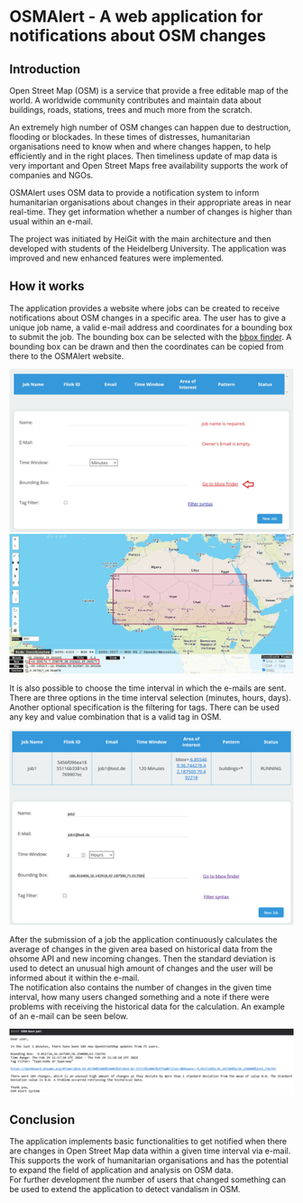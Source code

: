 # OSMAlert - A web application for notifications about OSM changes

## Introduction

Open Street Map (OSM) is a service that provide a free editable map of the
world. A worldwide community contributes and maintain data about buildings,
roads,
stations, trees and much more from the scratch.

An extremely high number of OSM changes can happen due to destruction, flooding
or blockades.
In these times of distresses, humanitarian organisations need to know when and
where changes happen, to help efficiently and in the right places.
Then timeliness update of map data is very important and Open Street Maps
free availability supports the work of companies and NGOs.

OSMAlert uses OSM data to provide a notification system to inform humanitarian
organisations about changes in their appropriate areas in near real-time. They
get information whether a number of changes is higher than usual within an
e-mail.

The project was initiated by HeiGit with the main architecture and then
developed with students of the Heidelberg University. The application was
improved and new enhanced features were implemented.

## How it works

The application provides a website where jobs can be created to receive
notifications about OSM changes in a specific area.
The user has to give a unique job name, a valid e-mail address and coordinates
for a bounding box to submit the job.
The bounding box can be selected with the [bbox finder](http://bboxfinder.com).
A bounding box can be drawn and then the coordinates can be copied from there to
the OSMAlert website.

![](images/bbox_finder.png)
![](images/bboxSelection.png)

It is also possible to choose the time
interval in which the e-mails are sent. There are three options in the
time interval selection (minutes, hours, days).\
Another optional specification is the filtering for tags. There can be used any
key and value combination that is a valid tag in OSM.

![](images/website.png)

After the submission of a job the application continuously calculates the
average of changes
in the given area based on historical data from the ohsome API and new incoming
changes.
Then the standard deviation is used to detect an unusual high amount of changes
and the user will be informed about it within the e-mail.\
The notification also contains the number of changes in the given time interval,
how many users changed something and a note if there were problems with
receiving the historical data for the calculation. An example of an e-mail can
be seen below.

![](images/e-mail.png)

## Conclusion

The application implements basic functionalities to get notified when there are
changes in Open Street Map data within a given time interval via e-mail. This
supports the work of humanitarian organisations and has the potential to expand
the field of application and analysis on OSM data.\
For further development the number of users that changed something can be used
to extend the application to detect vandalism in OSM.